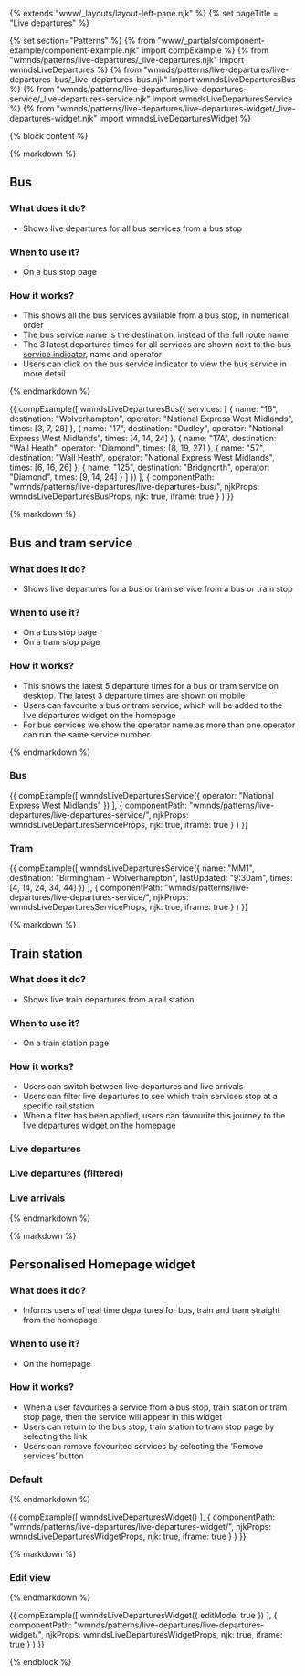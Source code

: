 {% extends "www/_layouts/layout-left-pane.njk" %}
{% set pageTitle = "Live departures" %}

{% set section="Patterns" %}
{% from "www/_partials/component-example/component-example.njk" import compExample %}
{% from "wmnds/patterns/live-departures/_live-departures.njk" import wmndsLiveDepartures %}
{% from "wmnds/patterns/live-departures/live-departures-bus/_live-departures-bus.njk" import wmndsLiveDeparturesBus %}
{% from "wmnds/patterns/live-departures/live-departures-service/_live-departures-service.njk" import wmndsLiveDeparturesService %}
{% from "wmnds/patterns/live-departures/live-departures-widget/_live-departures-widget.njk" import wmndsLiveDeparturesWidget %}

{% block content %}

{% markdown %}

## Bus

### What does it do?

- Shows live departures for all bus services from a bus stop

### When to use it?

- On a bus stop page

### How it works?

- This shows all the bus services available from a bus stop, in numerical order
- The bus service name is the destination, instead of the full route name
- The 3 latest departures times for all services are shown next to the bus <a href="https://designsystem.tfwm.org.uk/components/disruption-indicators/" target="_blank" rel="noreferrer">service indicator</a>, name and operator
- Users can click on the bus service indicator to view the bus service in more detail

{% endmarkdown %}

{{
  compExample([
      wmndsLiveDeparturesBus({
        services: [
          {
            name: "16",
            destination: "Wolverhampton",
            operator: "National Express West Midlands",
            times: [3, 7, 28]
          },
          {
            name: "17",
            destination: "Dudley",
            operator: "National Express West Midlands",
            times: [4, 14, 24]
          },
          {
            name: "17A",
            destination: "Wall Heath",
            operator: "Diamond",
            times: [8, 19, 27]
          },
          {
            name: "57",
            destination: "Wall Heath",
            operator: "National Express West Midlands",
            times: [6, 16, 26]
          },
          {
            name: "125",
            destination: "Bridgnorth",
            operator: "Diamond",
            times: [9, 14, 24]
          }
        ]
      })
    ], {
      componentPath: "wmnds/patterns/live-departures/live-departures-bus/",
      njkProps: wmndsLiveDeparturesBusProps,
      njk: true,
      iframe: true
    }
  )
}}

{% markdown %}

## Bus and tram service

<h3>What does it do?</h3>

- Shows live departures for a bus or tram service from a bus or tram stop

<h3>When to use it?</h3>

- On a bus stop page
- On a tram stop page

<h3>How it works?</h3>

- This shows the latest 5 departure times for a bus or tram service on desktop. The latest 3 departure times are shown on mobile
- Users can favourite a bus or tram service, which will be added to the live departures widget on the homepage
- For bus services we show the operator name as more than one operator can run the same service number

{% endmarkdown %}

<h3>Bus</h3>

{{
  compExample([
      wmndsLiveDeparturesService({
        operator: "National Express West Midlands"
      })
    ], {
      componentPath: "wmnds/patterns/live-departures/live-departures-service/",
      njkProps: wmndsLiveDeparturesServiceProps,
      njk: true,
      iframe: true
    }
  )
}}

<h3>Tram</h3>

{{
  compExample([
      wmndsLiveDeparturesService({
        name: "MM1",
        destination: "Birmingham - Wolverhampton",
        lastUpdated: "9:30am",
        times: [4, 14, 24, 34, 44]
      })
    ], {
      componentPath: "wmnds/patterns/live-departures/live-departures-service/",
      njkProps: wmndsLiveDeparturesServiceProps,
      njk: true,
      iframe: true
    }
  )
}}

{% markdown %}

## Train station

<h3>What does it do?</h3>

- Shows live train departures from a rail station

<h3>When to use it?</h3>

- On a train station page

<h3>How it works?</h3>

- Users can switch between live departures and live arrivals
- Users can filter live departures to see which train services stop at a specific rail station
- When a filter has been applied, users can favourite this journey to the live departures widget on the homepage

### Live departures

### Live departures (filtered)

### Live arrivals

{% endmarkdown %}

{% markdown %}

## Personalised Homepage widget

<h3>What does it do?</h3>

- Informs users of real time departures for bus, train and tram straight from the homepage

<h3>When to use it?</h3>

- On the homepage

<h3>How it works?</h3>

- When a user favourites a service from a bus stop, train station or tram stop page, then the service will appear in this widget
- Users can return to the bus stop, train station to tram stop page by selecting the link
- Users can remove favourited services by selecting the ‘Remove services’ button

### Default

{% endmarkdown %}

{{
  compExample([
      wmndsLiveDeparturesWidget()
    ], {
      componentPath: "wmnds/patterns/live-departures/live-departures-widget/",
      njkProps: wmndsLiveDeparturesWidgetProps,
      njk: true,
      iframe: true
    }
  )
}}

{% markdown %}

### Edit view

{% endmarkdown %}

{{
  compExample([
      wmndsLiveDeparturesWidget({
        editMode: true
      })
    ], {
      componentPath: "wmnds/patterns/live-departures/live-departures-widget/",
      njkProps: wmndsLiveDeparturesWidgetProps,
      njk: true,
      iframe: true
    }
  )
}}

{% endblock %}
